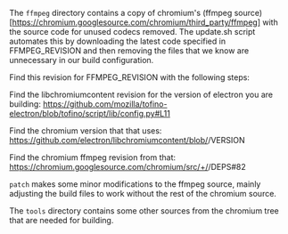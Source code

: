 The `ffmpeg` directory contains a copy of chromium's (ffmpeg source)[https://chromium.googlesource.com/chromium/third_party/ffmpeg]
with the source code for unused codecs removed. The update.sh script automates
this by downloading the latest code specified in FFMPEG_REVISION and then
removing the files that we know are unnecessary in our build configuration.

Find this revision for FFMPEG_REVISION with the following steps:

Find the libchromiumcontent revision for the version of electron you are
building: https://github.com/mozilla/tofino-electron/blob/tofino/script/lib/config.py#L11

Find the chromium version that that uses: https://github.com/electron/libchromiumcontent/blob/<revision>/VERSION

Find the chromium ffmpeg revision from that: https://chromium.googlesource.com/chromium/src/+/<version>/DEPS#82

`patch` makes some minor modifications to the ffmpeg source, mainly adjusting
the build files to work without the rest of the chromium source.

The `tools` directory contains some other sources from the chromium tree that
are needed for building.
